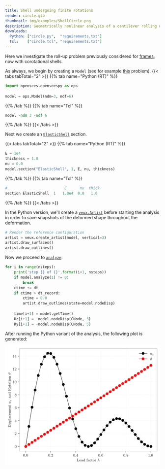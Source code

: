 ```yaml
---
title: Shell undergoing finite rotations
render: circle.glb
thumbnail: img/examples/ShellCircle.png
description: Geometrically nonlinear analysis of a cantilever rolling up under the action of a point moment, performed with shell finite elements.
downloads:
  Python: ["circle.py",  "requirements.txt"]
  Tcl:    ["circle.tcl", "requirements.txt"]
---
```



Here we investigate the roll-up problem previously considered for [frames](../framecircle), now with corotational shells.

As always, we begin by creating a `Model` (see for example [this](../example7) problem).
{{< tabs tabTotal="2" >}}
{{% tab name="Python (RT)" %}}
```python
import opensees.openseespy as ops

model = ops.Model(ndm=3, ndf=6)
```
{{% /tab %}}
{{% tab name="Tcl" %}}
```tcl
model -ndm 3 -ndf 6
```
{{% /tab %}}
{{< /tabs >}}

Next we create an [`ElasticShell`](https://opensees.stairlab.io/user/manual/section/ElasticShell.html) section.

{{< tabs tabTotal="2" >}}
{{% tab name="Python (RT)" %}}
```python
E = 1e4
thickness = 1.0
nu = 0.0
model.section("ElasticShell", 1, E, nu, thickness)
```
{{% /tab %}}
{{% tab name="Tcl" %}}
```tcl
#                          E      nu  thick
section ElasticShell  1   1.0e4  0.0   1.0
```
{{% /tab %}}
{{< /tabs >}}

In the Python version, we'll create a [`veux.Artist`](https://veux.io/library/artist/index.html) before starting the analysis
in order to save snapshots of the deformed shape throughout the deformation.
```python
# Render the reference configuration
artist = veux.create_artist(model, vertical=3)
artist.draw_surfaces()
artist.draw_outlines()
```

Now we proceed to [`analyze`](https://opensees.stairlab.io/user/manual/analysis/analyze.html):
```python
for i in range(nsteps):
    print('step {} of {}'.format(i+1, nsteps))
    if model.analyze(1) != 0:
        break
    ctime += dt
    if ctime > dt_record:
        ctime = 0.0
        artist.draw_outlines(state=model.nodeDisp)

    time[i+1] = model.getTime()
    Uz[i+1] =  model.nodeDisp(CNode, 3)
    Ry[i+1] = -model.nodeDisp(CNode, 5)
```


After running the Python variant of the analysis, the following plot is generated:

![Nodal displacements and rotations](img/plot.png)
